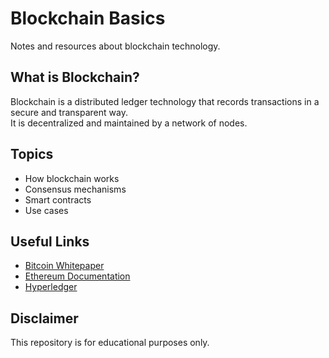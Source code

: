 # Blockchain Basics

Notes and resources about blockchain technology.

## What is Blockchain?
Blockchain is a distributed ledger technology that records transactions in a secure and transparent way.  
It is decentralized and maintained by a network of nodes.

## Topics
- How blockchain works
- Consensus mechanisms
- Smart contracts
- Use cases

## Useful Links
- [Bitcoin Whitepaper](https://bitcoin.org/bitcoin.pdf)
- [Ethereum Documentation](https://ethereum.org/en/developers/docs/)
- [Hyperledger](https://www.hyperledger.org/)

## Disclaimer
This repository is for educational purposes only.

